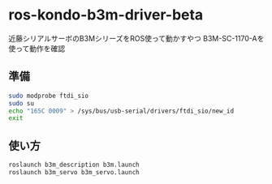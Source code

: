 # ros-kondo-b3m-driver-beta

近藤シリアルサーボのB3MシリーズをROS使って動かすやつ
B3M-SC-1170-Aを使って動作を確認

## 準備

```bash
sudo modprobe ftdi_sio
sudo su
echo "165C 0009" > /sys/bus/usb-serial/drivers/ftdi_sio/new_id
exit
```

## 使い方

```bash
roslaunch b3m_description b3m.launch
roslaunch b3m_servo b3m_servo.launch
```
